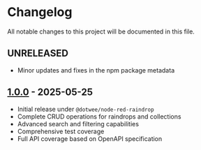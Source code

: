 # Changelog

All notable changes to this project will be documented in this file.

## UNRELEASED

- Minor updates and fixes in the npm package metadata

## [1.0.0](https://github.com/dotWee/node-red-raindrop/releases/tag/v1.0.0) - 2025-05-25

- Initial release under `@dotwee/node-red-raindrop`
- Complete CRUD operations for raindrops and collections
- Advanced search and filtering capabilities
- Comprehensive test coverage
- Full API coverage based on OpenAPI specification
